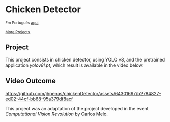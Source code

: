 # Chicken Detector
<sub>Em Português [aqui](https://github.com/jhpenas/saurianSoccerSimulator/blob/main/README%20pt.md).</sub>

<sub>[More Projects](https://github.com/jhpenas/portfolio).</sub>

## Project
This project consists in chicken detector, using YOLO v8, and the pretrained application _yolov8l.pt_, which result is available in the video below.


## Video Outcome

https://github.com/jhpenas/chickenDetector/assets/64301697/b2784827-ed02-44cf-bb68-95a379df8acf



This project was an adaptation of the project developed in the event _Computational Vision Revolution_ by Carlos Melo. 
